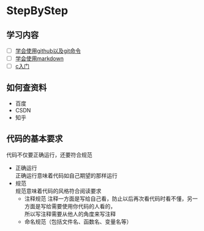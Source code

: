 # StepByStep

## 学习内容

- [ ] [学会使用github以及git命令](https://www.bilibili.com/video/av10475153?from=search&seid=4078415991159909561)
- [ ] [学会使用markdown](https://www.bilibili.com/video/av8819726?from=search&seid=1494804976899616487)
- [ ] [c入门](https://www.bilibili.com/video/av27744141?from=search&seid=1876151959315308830)

## 如何查资料
+ 百度
+ CSDN
+ 知乎

## 代码的基本要求
代码不仅要正确运行，还要符合规范
+ 正确运行  
  正确运行意味着代码如自己期望的那样运行
+ 规范  
  规范意味着代码的风格符合阅读要求  
  + 注释规范
    注释一方面是写给自己看，防止以后再次看代码时看不懂，另一方面是写给需要使用你代码的人看的，  
    所以写注释需要从他人的角度来写注释  
  + 命名规范（包括文件名、函数名、变量名等）
